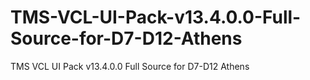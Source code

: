 # TMS-VCL-UI-Pack-v13.4.0.0-Full-Source-for-D7-D12-Athens
TMS VCL UI Pack v13.4.0.0 Full Source for D7-D12 Athens

